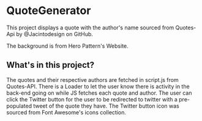 # QuoteGenerator

This project displays a quote with
the author's name sourced 
from Quotes-Api by @Jacintodesign on GitHub.

The background is from Hero Pattern's 
Website.

## What's in this project?

The quotes and their respective authors are fetched 
in script.js from Quotes-API. There is a 
Loader to let the user know there is activity
in the back-end going on while JS fetches each
quote and author. The user can click the 
Twitter button for the user to be redirected
to twitter with a pre-populated tweet of the 
quote they have. The Twitter button icon 
was sourced from Font Awesome's icons collection. 

